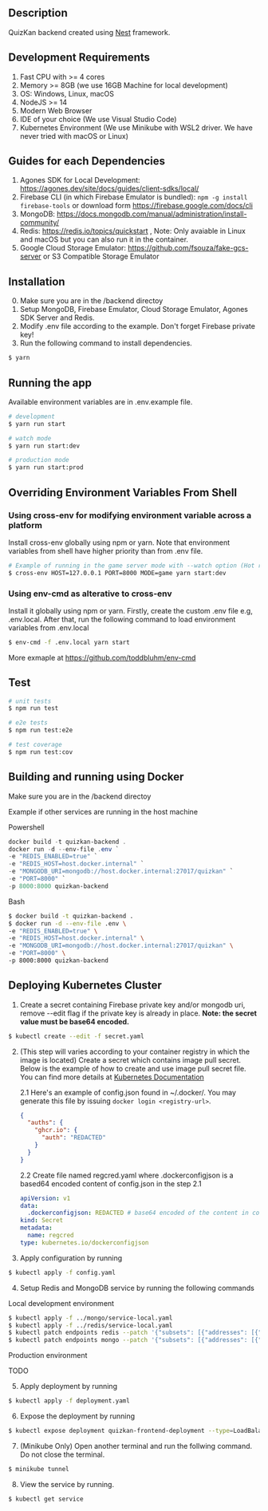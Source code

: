## Description

QuizKan backend created using [Nest](https://github.com/nestjs/nest) framework.

## Development Requirements
1. Fast CPU with >= 4 cores
2. Memory >= 8GB (we use 16GB Machine for local development) 
3. OS: Windows, Linux, macOS
4. NodeJS >= 14
5. Modern Web Browser
6. IDE of your choice (We use Visual Studio Code)
6. Kubernetes Environment (We use Minikube with WSL2 driver. We have never tried with macOS or Linux)

## Guides for each Dependencies
1. Agones SDK for Local Development: https://agones.dev/site/docs/guides/client-sdks/local/
2. Firebase CLI (in which Firebase Emulator is bundled): `npm -g install firebase-tools` or download form https://firebase.google.com/docs/cli
3. MongoDB: https://docs.mongodb.com/manual/administration/install-community/
4. Redis: https://redis.io/topics/quickstart , Note: Only avaiable in Linux and macOS but you can also run it in the container.
5. Google Cloud Storage Emulator: https://github.com/fsouza/fake-gcs-server or S3 Compatible Storage Emulator

## Installation
0. Make sure you are in the /backend directoy
1. Setup MongoDB, Firebase Emulator, Cloud Storage Emulator, Agones SDK Server and Redis.
2. Modify .env file according to the example. Don't forget Firebase private key!
3. Run the following command to install dependencies.

```bash
$ yarn
```

## Running the app
Available environment variables are in .env.example file.

```bash
# development
$ yarn run start

# watch mode
$ yarn run start:dev

# production mode
$ yarn run start:prod
```

## Overriding Environment Variables From Shell
### Using cross-env for modifying environment variable across a platform
Install cross-env globally using npm or yarn. Note that environment variables from shell have higher priority than from .env file.
```bash
# Example of running in the game server mode with --watch option (Hot reloading)
$ cross-env HOST=127.0.0.1 PORT=8000 MODE=game yarn start:dev
```
### Using env-cmd as alterative to cross-env
Install it globally using npm or yarn. Firstly, create the custom .env file e.g, .env.local. After that, run the following command to load environment variables from .env.local
```bash
$ env-cmd -f .env.local yarn start
```
More exmaple at https://github.com/toddbluhm/env-cmd
## Test

```bash
# unit tests
$ npm run test

# e2e tests
$ npm run test:e2e

# test coverage
$ npm run test:cov
```

## Building and running using Docker

Make sure you are in the /backend directoy

Example if other services are running in the host machine

Powershell

```powershell
docker build -t quizkan-backend .
docker run -d --env-file .env `
-e "REDIS_ENABLED=true" `
-e "REDIS_HOST=host.docker.internal" `
-e "MONGODB_URI=mongodb://host.docker.internal:27017/quizkan" `
-e "PORT=8000" `
-p 8000:8000 quizkan-backend
```

Bash

```bash
$ docker build -t quizkan-backend .
$ docker run -d --env-file .env \
-e "REDIS_ENABLED=true" \
-e "REDIS_HOST=host.docker.internal" \
-e "MONGODB_URI=mongodb://host.docker.internal:27017/quizkan" \
-e "PORT=8000" \
-p 8000:8000 quizkan-backend
```

## Deploying Kubernetes Cluster
1. Create a secret containing Firebase private key and/or mongodb uri, remove --edit flag if the private key is already in place. **Note: the secret value must be base64 encoded.**

```bash
$ kubectl create --edit -f secret.yaml
```

2. (This step will varies according to your container registry in which the image is located) Create a secret which contains image pull secret. Below is the example of how to create and use image pull secret file. You can find more details at [Kubernetes Documentation](https://kubernetes.io/docs/tasks/configure-pod-container/pull-image-private-registry/)

   2.1 Here's an example of config.json found in ~/.docker/. You may generate this file by issuing `docker login <registry-url>`.

   ```json
   {
     "auths": {
       "ghcr.io": {
         "auth": "REDACTED"
       }
     }
   }
   ```

   2.2 Create file named regcred.yaml where .dockerconfigjson is a based64 encoded content of config.json in the step 2.1

   ```yaml
   apiVersion: v1
   data:
     .dockerconfigjson: REDACTED # base64 encoded of the content in config.json
   kind: Secret
   metadata:
     name: regcred
   type: kubernetes.io/dockerconfigjson
   ```

3. Apply configuration by running

```bash
$ kubectl apply -f config.yaml
```

4. Setup Redis and MongoDB service by running the following commands

Local development environment
```bash
$ kubectl apply -f ../mongo/service-local.yaml
$ kubectl apply -f ../redis/service-local.yaml
$ kubectl patch endpoints redis --patch '{"subsets": [{"addresses": [{"ip": "'$( minikube ssh 'grep host.minikube.internal /etc/hosts | cut -f1' | tr -d '[:space:]')'"}]}]}'
$ kubectl patch endpoints mongo --patch '{"subsets": [{"addresses": [{"ip": "'$( minikube ssh 'grep host.minikube.internal /etc/hosts | cut -f1' | tr -d '[:space:]')'"}]}]}'
```

Production environment

TODO

5. Apply deployment by running

```bash
$ kubectl apply -f deployment.yaml
```

6. Expose the deployment by running

```bash
$ kubectl expose deployment quizkan-frontend-deployment --type=LoadBalancer --port=3000
```

7. (Minikube Only) Open another terminal and run the follwing command. Do not close the terminal.

```bash
$ minikube tunnel
```

8. View the service by running.

```bash
$ kubectl get service
```